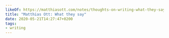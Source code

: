 ```yaml
---
likeOf: https://matthiasott.com/notes/thoughts-on-writing-what-they-say
title: "Matthias Ott: What they say"
date: 2020-05-21T14:27:47+0200
tags:
- writing
---
```

